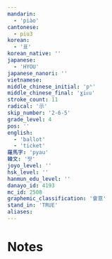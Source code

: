 ```yaml
---
mandarin:
  - 'piào'
cantonese:
  - piu3
korean:
  - '표'
korean_native: ''
japanese:
  - 'HYOU'
japanese_nanori: ''
vietnamese:
middle_chinese_initial: 'pʰ'
middle_chinese_final: 'ɣiᴇu'
stroke_count: 11
radical: '示'
skip_number: '2-6-5'
grade_level: 4
pos: ''
english:
  - 'ballot'
  - 'ticket'
羅馬字: 'pyau'
韓文: '퍗'
joyo_level: ''
hsk_level: ''
hanmun_edu_level: ''
danayo_id: 4193
mc_id: 2508
graphemic_classification: '會意'
stand_in: 'TRUE'
aliases:
---
```


# Notes
